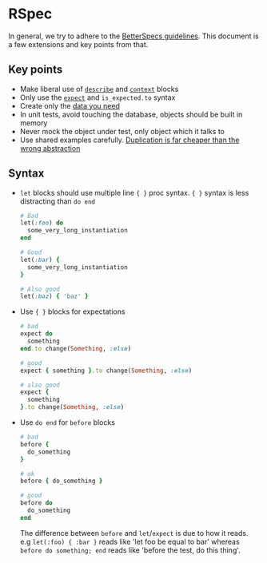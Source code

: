 # RSpec

In general, we try to adhere to the [BetterSpecs
guidelines](http://betterspecs.org/). This document is a few extensions and key
points from that.

## Key points

- Make liberal use of [`describe`](http://betterspecs.org/#describe) and
  [`context`](http://betterspecs.org/#contexts) blocks
- Only use the [`expect`](http://betterspecs.org/#expect) and
  `is_expected.to` syntax
- Create only the [data you need](http://betterspecs.org/#data)
- In unit tests, avoid touching the database, objects should be built in memory
- Never mock the object under test, only object which it talks to
- Use shared examples carefully. [Duplication is far cheaper than the wrong
  abstraction](https://www.sandimetz.com/blog/2016/1/20/the-wrong-abstraction)

## Syntax

- `let` blocks should use multiple line `{ }` proc syntax. `{ }` syntax is less
  distracting than `do end`

  ```ruby
  # Bad
  let(:foo) do
    some_very_long_instantiation
  end

  # Good
  let(:bar) {
    some_very_long_instantiation
  }

  # Also good
  let(:baz) { 'baz' }
  ```

- Use `{ }` blocks for expectations

  ```ruby
  # bad
  expect do
    something
  end.to change(Something, :else)

  # good
  expect { something }.to change(Something, :else)

  # also good
  expect {
    something
  }.to change(Something, :else)
  ```

- Use `do end` for `before` blocks

  ```ruby
  # bad
  before {
    do_something
  }

  # ok
  before { do_something }

  # good
  before do
    do_something
  end
  ```

  The difference between `before` and `let`/`expect` is due to how it reads.
  e.g `let(:foo) { :bar }` reads like 'let foo be equal to bar' whereas
  `before do something; end` reads like 'before the test, do this thing'.
